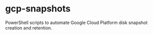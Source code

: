 # gcp-snapshots
PowerShell scripts to automate Google Cloud Platform disk snapshot creation and retention.
